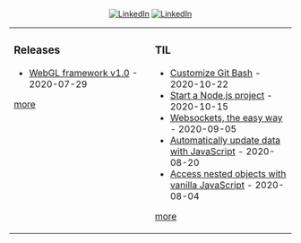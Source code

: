 <p align="center">
  <a href="https://github.com/santiagoballadares"><img src="https://img.shields.io/github/followers/santiagoballadares?label=GitHub&style=social" alt="LinkedIn"></a>
  <a href="https://www.linkedin.com/in/santiagoballadares"><img src="https://img.shields.io/badge/LinkedIn--_.svg?style=social&logo=linkedin" alt="LinkedIn"></a>
</p>

<table><tr><td valign="top" width="50%">

### Releases
<!-- releases starts -->
* [WebGL framework v1.0](https://github.com/santiagoballadares/WebGL/releases/tag/v1.0) - 2020-07-29
<!-- releases ends -->
[more](https://github.com/santiagoballadares/santiagoballadares/blob/auto-update-readme/releases.md)

</td><td valign="top" width="50%">

### TIL
<!-- tils starts -->
* [Customize Git Bash](https://github.com/santiagoballadares/til/blob/master/bash/customize-git-bash.md) - 2020-10-22
* [Start a Node.js project](https://github.com/santiagoballadares/til/blob/master/node/start-a-node-js-project.md) - 2020-10-15
* [Websockets, the easy way](https://github.com/santiagoballadares/til/blob/master/node/websockets-the-easy-way.md) - 2020-09-05
* [Automatically update data with JavaScript](https://github.com/santiagoballadares/til/blob/master/javascript/automatically-update-data-with-javascript.md) - 2020-08-20
* [Access nested objects with vanilla JavaScript](https://github.com/santiagoballadares/til/blob/master/javascript/access-nested-objects.md) - 2020-08-04
<!-- tils ends -->
[more](https://github.com/santiagoballadares/til/blob/master/README.md)

</td></tr></table>
